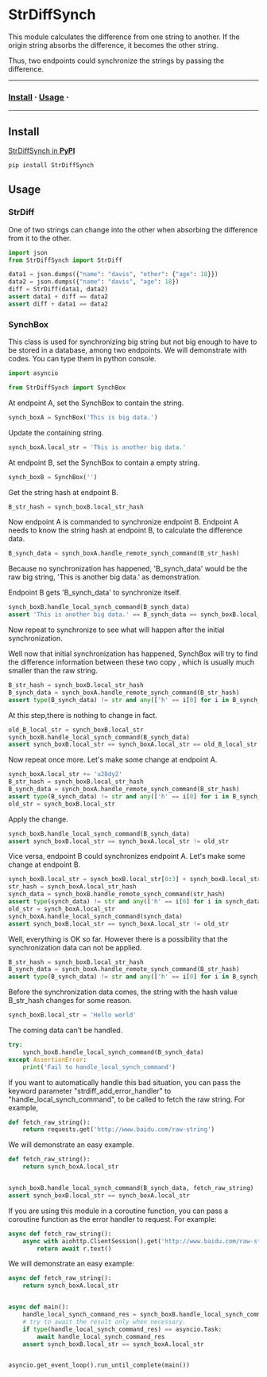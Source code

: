 # StrDiffSynch

This module calculates the difference from one string to another. If the origin string absorbs the difference, it
becomes the other string.

Thus, two endpoints could synchronize the strings by passing the difference.

---

### [Install](#Install) · [Usage](#Usage) ·

---

## Install

[StrDiffSynch in **PyPI**](https://pypi.org/project/StrDiffSynch/)

```shell
pip install StrDiffSynch
```

## Usage

### StrDiff

One of two strings can change into the other when absorbing the difference from it to the other.

```python
import json
from StrDiffSynch import StrDiff

data1 = json.dumps({"name": "davis", "other": {"age": 18}})
data2 = json.dumps({"name": "davis", "age": 18})
diff = StrDiff(data1, data2)
assert data1 + diff == data2
assert diff + data1 == data2
```

### SynchBox

This class is used for synchronizing big string but not big enough to have to be stored in a database, among two
endpoints. We will demonstrate with codes. You can type them in python console.

```python
import asyncio

from StrDiffSynch import SynchBox
```

At endpoint A, set the SynchBox to contain the string.

```python
synch_boxA = SynchBox('This is big data.')
```

Update the containing string.

```python
synch_boxA.local_str = 'This is another big data.'
```

At endpoint B, set the SynchBox to contain a empty string.

```python
synch_boxB = SynchBox('')
```

Get the string hash at endpoint B.

```python
B_str_hash = synch_boxB.local_str_hash
```

Now endpoint A is commanded to synchronize endpoint B. Endpoint A needs to know the string hash at endpoint B, to
calculate the difference data.

```python
B_synch_data = synch_boxA.handle_remote_synch_command(B_str_hash)
```

Because no synchronization has happened, 'B_synch_data' would be the raw big string, 'This is another big data.' as
demonstration.

Endpoint B gets 'B_synch_data' to synchronize itself.

```python
synch_boxB.handle_local_synch_command(B_synch_data)
assert 'This is another big data.' == B_synch_data == synch_boxB.local_str
```

Now repeat to synchronize to see what will happen after the initial synchronization.

Well now that initial synchronization has happened, SynchBox will try to find the difference information between these
two copy , which is usually much smaller than the raw string.

```python
B_str_hash = synch_boxB.local_str_hash
B_synch_data = synch_boxA.handle_remote_synch_command(B_str_hash)
assert type(B_synch_data) != str and any(['h' == i[0] for i in B_synch_data])
```

At this step,there is nothing to change in fact.

```python
old_B_local_str = synch_boxB.local_str
synch_boxB.handle_local_synch_command(B_synch_data)
assert synch_boxB.local_str == synch_boxA.local_str == old_B_local_str
```

Now repeat once more. Let's make some change at endpoint A.

```python
synch_boxA.local_str += 'u28dy2'
B_str_hash = synch_boxB.local_str_hash
B_synch_data = synch_boxA.handle_remote_synch_command(B_str_hash)
assert type(B_synch_data) != str and any(['h' == i[0] for i in B_synch_data])
old_str = synch_boxB.local_str
```

Apply the change.

```python
synch_boxB.handle_local_synch_command(B_synch_data)
assert synch_boxB.local_str == synch_boxA.local_str != old_str
```

Vice versa, endpoint B could synchronizes endpoint A. Let's make some change at endpoint B.

```python
synch_boxB.local_str = synch_boxB.local_str[0:3] + synch_boxB.local_str[-3:]
str_hash = synch_boxA.local_str_hash
synch_data = synch_boxB.handle_remote_synch_command(str_hash)
assert type(synch_data) != str and any(['h' == i[0] for i in synch_data])
old_str = synch_boxA.local_str
synch_boxA.handle_local_synch_command(synch_data)
assert synch_boxB.local_str == synch_boxA.local_str != old_str
```

Well, everything is OK so far. However there is a possibility that the synchronization data can not be applied.

```python
B_str_hash = synch_boxB.local_str_hash
B_synch_data = synch_boxA.handle_remote_synch_command(B_str_hash)
assert type(B_synch_data) != str and any(['h' == i[0] for i in B_synch_data])
```

Before the synchronization data comes, the string with the hash value B_str_hash changes for some reason.

```python
synch_boxB.local_str = 'Hello world'
```

The coming data can't be handled.

```python
try:
    synch_boxB.handle_local_synch_command(B_synch_data)
except AssertionError:
    print('Fail to handle_local_synch_command')
```

If you want to automatically handle this bad situation, you can pass the keyword parameter "strdiff_add_error_handler"
to
"handle_local_synch_command", to be called to fetch the raw string. For example,

```python
def fetch_raw_string():
    return requests.get('http://www.baidu.com/raw-string')
```

We will demonstrate an easy example.

```python
def fetch_raw_string():
    return synch_boxA.local_str


synch_boxB.handle_local_synch_command(B_synch_data, fetch_raw_string)
assert synch_boxB.local_str == synch_boxA.local_str
```

If you are using this module in a coroutine function, you can pass a coroutine function as the error handler to request.
For example:

```python
async def fetch_raw_string():
    async with aiohttp.ClientSession().get('http://www.baidu.com/raw-string') as r:
        return await r.text()
```

We will demonstrate an easy example:

```python
async def fetch_raw_string():
    return synch_boxA.local_str


async def main():
    handle_local_synch_command_res = synch_boxB.handle_local_synch_command(B_synch_data, fetch_raw_string)
    # try to await the result only when necessary.
    if type(handle_local_synch_command_res) == asyncio.Task:
        await handle_local_synch_command_res
    assert synch_boxB.local_str == synch_boxA.local_str


asyncio.get_event_loop().run_until_complete(main())

```
